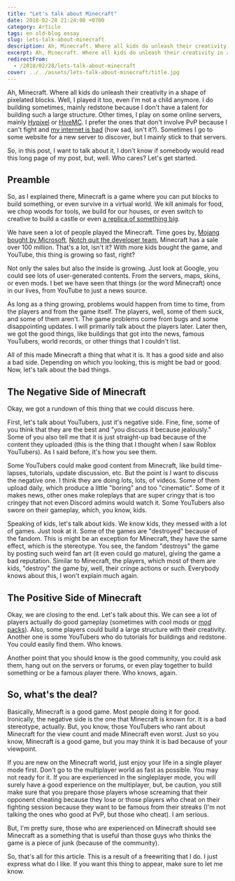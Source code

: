 ```yaml
---
title: "Let's talk about Minecraft"
date: 2018-02-28 21:24:08 +0700
category: Article
tags: en old-blog essay
slug: lets-talk-about-minecraft
description: Ah, Minecraft. Where all kids do unleash their creativity in a shape of pixelated blocks. Well, I played it too, even I'm not a child anymore. So, in this post. I want to talk about it.
excerpt: Ah, Minecraft. Where all kids do unleash their creativity in a shape of pixelated blocks. Well, I played it too, even I'm not a child anymore. So, in this post. I want to talk about it.
redirectFrom: 
  - /2018/02/28/lets-talk-about-minecraft
cover: ../../assets/lets-talk-about-minecraft/title.jpg
---
```


Ah, Minecraft. Where all kids do unleash their creativity in a shape of pixelated blocks. Well, I played it too, even I'm not a child anymore. I do building sometimes, mainly redstone because I don't have a talent for building such a large structure. Other times, I play on some online servers, mainly [Hypixel](https://hypixel.net/) or [HiveMC](https://hivemc.com/). I prefer the ones that don't involve PvP because I can't fight and [my internet is bad](http://www.speedtest.net/result/7149921201) (how sad, isn't it?). Sometimes I go to some website for a new server to discover, but I mainly stick to that servers. 

So, in this post, I want to talk about it, I don't know if somebody would read this long page of my post, but, well. Who cares? Let's get started.

## Preamble

So, as I explained there, Minecraft is a game where you can put blocks to build something, or even survive in a virtual world. We kill animals for food, we chop woods for tools, we build for our houses, or even switch to creative to build a castle or even [a replica of something big](https://www.youtube.com/watch?v=NJycdA8zw2I). 

We have seen a lot of people played the Minecraft. Time goes by, [Mojang bought by Microsoft](https://mojang.com/2014/09/yes-were-being-bought-by-microsoft/), [Notch quit the developer team](https://www.polygon.com/2014/9/15/6151921/why-notch-left-mojang), Minecraft has a sale over 100 million. That's a lot, isn't it? With more kids bought the game, and YouTube, this thing is growing so fast, right? 

Not only the sales but also the inside is growing. Just look at Google, you could see lots of user-generated contents. From the servers, maps, skins, or even mods. I bet we have seen that things (or the word Minecraft) once in our lives, from YouTube to just a news source. 

As long as a thing growing, problems would happen from time to time, from the players and from the game itself. The players, well, some of them suck, and some of them aren't. The game problems come from bugs and some disappointing updates. I will primarily talk about the players later. Later then, we got the good things, like buildings that got into the news, famous YouTubers, world records, or other things that I couldn't list. 

All of this made Minecraft a thing that what it is. It has a good side and also a bad side. Depending on which you looking, this is might be bad or good. Now, let's talk about the bad things.

## The Negative Side of Minecraft

Okay, we got a rundown of this thing that we could discuss here. 

First, let's talk about YouTubers, just it's negative side. Fine, fine, some of you think that they are the best and "you discuss it because jealously." Some of you also tell me that it is just straight-up bad because of the content they uploaded (this is the thing that I thought when I saw Roblox YouTubers). As I said before, it's how you see them. 

Some YouTubers could make good content from Minecraft, like build time-lapses, tutorials, update discussion, etc. But the point is I want to discuss the negative one. I think they are doing lots, lots, of videos. Some of them upload daily, which produce a little "boring" and too "cinematic". Some of it makes news, other ones make roleplays that are super cringy that is too cringey that not even Discord admins would watch it. Some YouTubers also swore on their gameplay, which, you know, kids. 

Speaking of kids, let's talk about kids. We know kids, they messed with a lot of games. Just look at it. Some of the games are "destroyed" because of the fandom. This is might be an exception for Minecraft, they have the same effect, which is the stereotype. You see, the fandom "destroys" the game by posting such weird fan art (it even could go mature), giving the game a bad reputation. Similar to Minecraft, the players, which most of them are kids, "destroy" the game by, well, their cringe actions or such. Everybody knows about this, I won't explain much again.

## The Positive Side of Minecraft

Okay, we are closing to the end. Let's talk about this. We can see a lot of players actually do good gameplay (sometimes with cool mods or [mod](https://feed-the-beast.com/) [packs](https://www.technicpack.net/)). Also, some players could build a large structure with their creativity. Another one is some YouTubers who do tutorials for buildings and redstone. You could easily find them. Who knows. 

Another point that you should know is the good community, you could ask them, hang out on the servers or forums, or even play together to build something or be a famous player there. Who knows, again.

## So, what's the deal?

Basically, Minecraft is a good game. Most people doing it for good. Ironically, the negative side is the one that Minecraft is known for. It is a bad stereotype, actually. But, you know, those YouTubers who rant about Minecraft for the view count and made Minecraft even worst. Just so you know, Minecraft is a good game, but you may think it is bad because of your viewpoint. 

If you are new on the Minecraft world, just enjoy your life in a single player mode first. Don't go to the multiplayer world as fast as possible. You may not ready for it. If you are experienced in the singleplayer mode, you will surely have a good experience on the multiplayer, but, be caution, you still make sure that you prepare those players whose screaming that their opponent cheating because they lose or those players who cheat on their fighting session because they want to be famous from their streaks (I'm not talking the ones who good at PvP, but those who cheat). I am serious. 

But, I'm pretty sure, those who are experienced on Minecraft should see Minecraft as a something that is useful than those guys who thinks the game is a piece of junk (because of the community). 

So, that's all for this article. This is a result of a freewriting that I do. I just express what do I like. If you want this thing to appear, make sure to let me know.